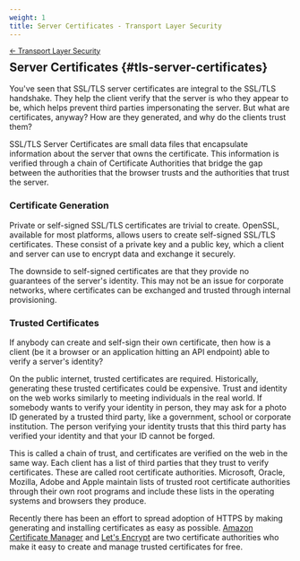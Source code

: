```yaml
---
weight: 1
title: Server Certificates - Transport Layer Security
---
```


<div style="font-size: 0.9em; margin-bottom: -20px;"><a href="/books/api-security/tls/">&larr; Transport Layer Security</a></div>

## Server Certificates {#tls-server-certificates}

You've seen that SSL/TLS server certificates are integral to the SSL/TLS handshake. They help the client verify that the server is who they appear to be, which helps prevent third parties impersonating the server. But what are certificates, anyway? How are they generated, and why do the clients trust them?

SSL/TLS Server Certificates are small data files that encapsulate information about the server that owns the certificate. This information is verified through a chain of Certificate Authorities that bridge the gap between the authorities that the browser trusts and the authorities that trust the server.

### Certificate Generation

Private or self-signed SSL/TLS certificates are trivial to create. OpenSSL, available for most platforms, allows users to create self-signed SSL/TLS certificates. These consist of a private key and a public key, which a client and server can use to encrypt data and exchange it securely.

The downside to self-signed certificates are that they provide no guarantees of the server's identity. This may not be an issue for corporate networks, where certificates can be exchanged and trusted through internal provisioning.

### Trusted Certificates

If anybody can create and self-sign their own certificate, then how is a client (be it a browser or an application hitting an API endpoint) able to verify a server's identity?

On the public internet, trusted certificates are required. Historically, generating these trusted certificates could be expensive. Trust and identity on the web works similarly to meeting individuals in the real world. If somebody wants to verify your identity in person, they may ask for a photo ID generated by a trusted third party, like a government, school or corporate institution. The person verifying your identity trusts that this third party has verified your identity and that your ID cannot be forged.

This is called a chain of trust, and certificates are verified on the web in the same way. Each client has a list of third parties that they trust to verify certificates. These are called root certificate authorities. Microsoft, Oracle, Mozilla, Adobe and Apple maintain lists of trusted root certificate authorities through their own root programs and include these lists in the operating systems and browsers they produce.

Recently there has been an effort to spread adoption of HTTPS by making generating and installing certificates as easy as possible. [Amazon Certificate Manager](https://aws.amazon.com/certificate-manager/) and [Let's Encrypt](https://letsencrypt.org/) are two certificate authorities who make it easy to create and manage trusted certificates for free.
